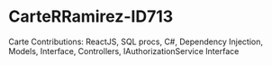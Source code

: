 # CarteRRamirez-ID713
Carte Contributions: ReactJS, SQL procs, C#, Dependency Injection, Models, Interface, Controllers, IAuthorizationService Interface
